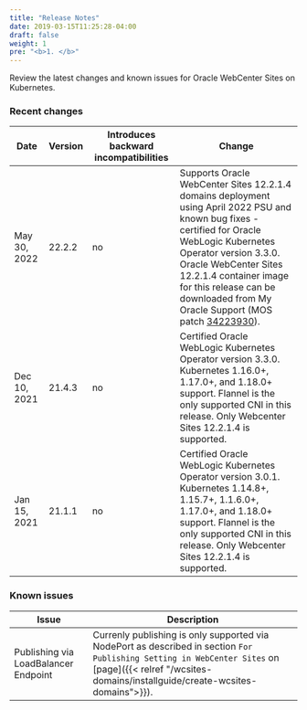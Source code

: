 ```yaml
---
title: "Release Notes"
date: 2019-03-15T11:25:28-04:00
draft: false
weight: 1
pre: "<b>1. </b>"
---
```


Review the latest changes and known issues for Oracle WebCenter Sites on Kubernetes.

### Recent changes

| Date | Version | Introduces backward incompatibilities | Change |
| --- | --- | --- | --- |
| May 30, 2022 | 22.2.2 | no | Supports Oracle WebCenter Sites 12.2.1.4 domains deployment using April 2022 PSU and known bug fixes - certified for Oracle WebLogic Kubernetes Operator version 3.3.0. Oracle WebCenter Sites 12.2.1.4 container image for this release can be downloaded from My Oracle Support (MOS patch [34223930](https://support.oracle.com/epmos/faces/ui/patch/PatchDetail.jspx?patchId=34223930)).
| Dec 10, 2021 | 21.4.3 | no | Certified Oracle WebLogic Kubernetes Operator version 3.3.0. Kubernetes 1.16.0+, 1.17.0+, and 1.18.0+ support. Flannel is the only supported CNI in this release. Only Webcenter Sites 12.2.1.4 is supported.
| Jan 15, 2021 | 21.1.1 | no | Certified Oracle WebLogic Kubernetes Operator version 3.0.1. Kubernetes 1.14.8+, 1.15.7+, 1.1.6.0+, 1.17.0+, and 1.18.0+ support. Flannel is the only supported CNI in this release. Only Webcenter Sites 12.2.1.4 is supported.


### Known issues

| Issue | Description |
| --- | --- |
| Publishing via LoadBalancer Endpoint |  Currenly publishing is only supported via NodePort as described in section `For Publishing Setting in WebCenter Sites` on [page]({{< relref "/wcsites-domains/installguide/create-wcsites-domains">}}).

